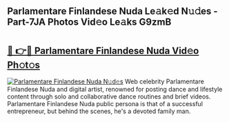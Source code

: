 ## Parlamentare Finlandese Nuda Le𝚊k𝚎d N𝚞𝚍es - Part-7JA Photos Vid𝚎o Le𝚊ks G9zmB

# <h2><a href="http://fbcmro.evod.top/?m=Parlamentare+Finlandese+Nuda">🔗 👉🔴 Parlamentare Finlandese Nuda Vid𝚎o Ph𝚘t𝚘s</a></h2>

[![Parlamentare Finlandese Nuda N𝚞d𝚎s](https://i.imgur.com/8V9OHl7.gif)](http://fbcmro.evod.top/?m=Parlamentare+Finlandese+Nuda)
Web celebrity Parlamentare Finlandese Nuda and digital artist, renowned for posting dance and lifestyle content through solo and collaborative dance routines and brief videos. Parlamentare Finlandese Nuda public persona is that of a successful entrepreneur, but behind the scenes, he's a devoted family man. 
